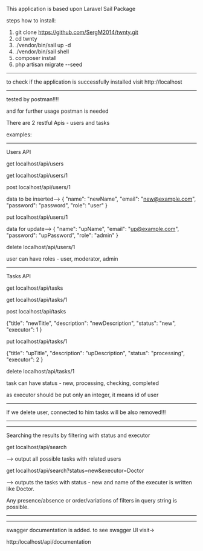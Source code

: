 This application is based upon Laravel Sail Package

steps how to install:

1) git clone https://github.com/SergM2014/twnty.git
2) cd twnty
3) ./vendor/bin/sail up -d
4) ./vendor/bin/sail shell
5) composer install
6) php artisan migrate --seed
_________________________________________
to check if the application is successfully installed visit http://localhost

___________________________________________
tested by postman!!!!

and for further usage postman is needed

 There are 2 restful Apis - users and tasks

examples:

____________________________________________
Users API

get localhost/api/users 

get localhost/api/users/1

post localhost/api/users/1

data to be inserted--> { "name": "newName", "email": "new@example.com", "password": "password", "role": "user" }

put localhost/api/users/1

data for update--> { "name": "upName", "email": "up@example.com", "password": "upPassword", "role": "admin" }


delete localhost/api/users/1

user can have roles - user, moderator, admin
________________________________________________________________
Tasks API

get localhost/api/tasks

get localhost/api/tasks/1


post localhost/api/tasks

{"title": "newTitle", "description": "newDescription", "status": "new", "executor": 1 }

put localhost/api/tasks/1

{"title": "upTitle", "description": "upDescription", "status": "processing", "executor": 2 }

delete localhost/api/tasks/1


task can have status - new, processing, checking, completed

as executor should be put only an integer, it means id of user
____________________________________________________________________
If we delete user, connected to him tasks will be also removed!!!
____________________________________________________________________
____________________________________________________________________

Searching the results by filtering with status and executor

get localhost/api/search

--> output all possible tasks with related users



get localhost/api/search?status=new&executor=Doctor

--> outputs the tasks with status - new and name of the 
executer is written like Doctor.

Any presence/absence or order/variations of filters in query string is possible.

_______________________________________________________________________
________________________________________________________________________
 swagger documentation is added. to see swagger UI visit->

 
http:/localhost/api/documentation
